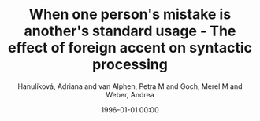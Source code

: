 ---
layout: post
title: When one person's mistake is another's standard usage - The effect of foreign accent on syntactic processing

date: 1996-01-01 00:00
author: Hanulíková, Adriana and van Alphen, Petra M and Goch, Merel M and Weber, Andrea
journal: Journal of Cognitive Neuroscience

link: https://doi.org/10.1162/jocn_a_00103

year: 2012
---